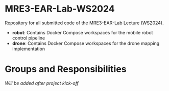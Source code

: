# MRE3-EAR-Lab-WS2024
Repository for all submitted code of the MRE3-EAR-Lab Lecture (WS2024). 


- **robot**: Contains Docker Compose workspaces for the mobile robot control pipeline
- **drone**: Contains Docker Compose workspaces for the drone mapping implementation


# Groups and Responsibilities

*Will be added after project kick-off*



